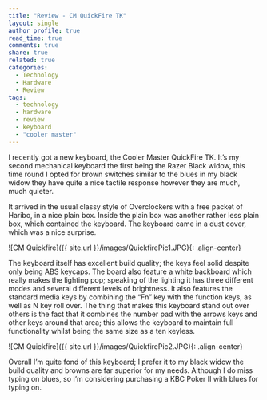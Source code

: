 ```yaml
---
title: "Review - CM QuickFire TK"
layout: single
author_profile: true
read_time: true
comments: true
share: true
related: true
categories:
  - Technology
  - Hardware
  - Review
tags:
  - technology
  - hardware
  - review
  - keyboard
  - "cooler master"
---
```


I recently got a new keyboard, the Cooler Master QuickFire TK. It’s my second mechanical keyboard the first being the Razer Black widow, this time round I opted for brown switches similar to the blues in my black widow they have quite a nice tactile response however they are much, much quieter.

It arrived in the usual classy style of Overclockers with a free packet of Haribo, in a nice plain box. Inside the plain box was another rather less plain box, which contained the keyboard. The keyboard came in a dust cover, which was a nice surprise.

![CM Quickfire]({{ site.url }}/images/QuickfirePic1.JPG){: .align-center}

The keyboard itself has excellent build quality; the keys feel solid despite only being ABS keycaps. The board also feature a white backboard which really makes the lighting pop; speaking of the lighting it has three different modes and several different levels of brightness. It also features the standard media keys by combining the “Fn” key with the function keys, as well as N key roll over. The thing that makes this keyboard stand out over others is the fact that it combines the number pad with the arrows keys and other keys around that area; this allows the keyboard to maintain full functionality whilst being the same size as a ten keyless.

![CM Quickfire]({{ site.url }}/images/QuickfirePic2.JPG){: .align-center}

Overall I’m quite fond of this keyboard; I prefer it to my black widow the build quality and browns are far superior for my needs. Although I do miss typing on blues, so I’m considering purchasing a KBC Poker II with blues for typing on.